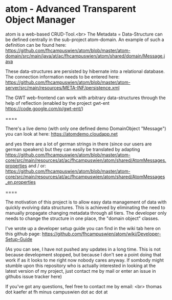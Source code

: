 atom - Advanced Transparent Object Manager
====

atom is a web-based CRUD-Tool.<br\>
The Metadata = Data-Structure can be defined centrally in the sub-project atom-domain.
An example of such a definition can be found here:
https://github.com/fhcampuswien/atom/blob/master/atom-domain/src/main/java/at/ac/fhcampuswien/atom/shared/domain/Message.java

These data-structures are persisted by hibernate into a relational database. The connection information needs to be entered here:
https://github.com/fhcampuswien/atom/blob/master/atom-server/src/main/resources/META-INF/persistence.xml

The GWT web-frontend can work with arbitrary data-structures through the help of reflection (enabled by the project gwt-ent https://code.google.com/p/gwt-ent/)

====

There's a live demo (with only one defined demo DomainObject "Message") you can look at here:
https://atomdemo.cloudapp.net

and yes there are a lot of german strings in there (since our users are german speakers) but they can easily be translated by adapting
https://github.com/fhcampuswien/atom/blob/master/atom-core/src/main/resources/at/ac/fhcampuswien/atom/shared/AtomMessages.properties
and / or:
https://github.com/fhcampuswien/atom/blob/master/atom-core/src/main/resources/at/ac/fhcampuswien/atom/shared/AtomMessages_en.properties

====

The motivation of this project is to allow easy data management of data with quickly evolving data structures.
This is achieved by eliminating the need to manually propagate changing metadata through all tiers.
The developer only needs to change the structure in one place, the "domain object" classes.

I've wrote up a developer setup guide you can find in the wiki tab here on this github page:
https://github.com/fhcampuswien/atom/wiki/Developer-Setup-Guide

(As you can see, I have not pushed any updates in a long time. This is not because development stopped, but because I don't see a point doing that work if as it looks to me right now nobody cares anyway. If sombody might stumble upon this repository who is actually interested in looking at the latest version of my project, just contact me by mail or enter an issue in githubs issue tracker here)

If you've got any questions, feel free to contact me by email: <br\>
thomas dot kaefer at fh minus campuswien dot ac dot at
